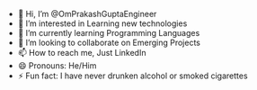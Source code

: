 - 👋 Hi, I’m @OmPrakashGuptaEngineer
- 👀 I’m interested in Learning new technologies
- 🌱 I’m currently learning Programming Languages
- 💞️ I’m looking to collaborate on Emerging Projects
- 📫 How to reach me, Just LinkedIn
- 😄 Pronouns: He/Him
- ⚡ Fun fact: I have never drunken alcohol or smoked cigarettes

<!---
OmPrakashGuptaEngineer/OmPrakashGuptaEngineer is a ✨ special ✨ repository because its `README.md` (this file) appears on your GitHub profile.
You can click the Preview link to take a look at your changes.
--->
